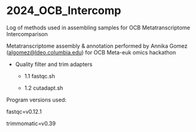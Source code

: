 # 2024_OCB_Intercomp
Log of methods used in assembling samples for OCB Metatranscriptome Intercomparison


Metatranscriptome assembly & annotation performed by Annika Gomez (algomez@ldeo.columbia.edu) for OCB Meta-euk omics hackathon 

 

- Quality filter and trim adapters

   - 1.1 fastqc.sh 

   -  1.2 cutadapt.sh


 

 

 

 

 

 

 

Program versions used: 

fastqc=v0.12.1 

trimmomatic=v0.39 

